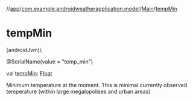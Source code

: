 //[app](../../../index.md)/[com.example.androidweatherapplication.model](../index.md)/[Main](index.md)/[tempMin](temp-min.md)

# tempMin

[androidJvm]\

@SerialName(value = &quot;temp_min&quot;)

val [tempMin](temp-min.md): [Float](https://kotlinlang.org/api/latest/jvm/stdlib/kotlin/-float/index.html)

Minimum temperature at the moment. This is minimal currently observed temperature (within large megalopolises and urban areas)
